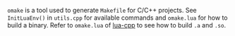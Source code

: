 `omake` is a tool used to generate `Makefile` for C/C++ projects. See `InitLuaEnv()` in `utils.cpp` for available commands and `omake.lua` for how to build a binary. Refer to `omake.lua` of [lua-cpp](https://github.com/ouonline/lua-cpp) to see how to build `.a` and `.so`.
